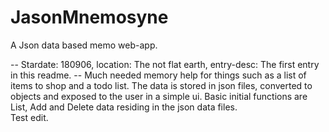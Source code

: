# JasonMnemosyne
A Json data based memo web-app.

-- Stardate: 180906, location: The not flat earth, entry-desc: The first entry in this readme. --
Much needed memory help for things such as a list of items to shop and a todo list. The data is stored in json files, 
converted to objects and exposed to the user in a simple ui. Basic initial functions are List, Add and Delete data 
residing in the json data files.  
Test edit.
